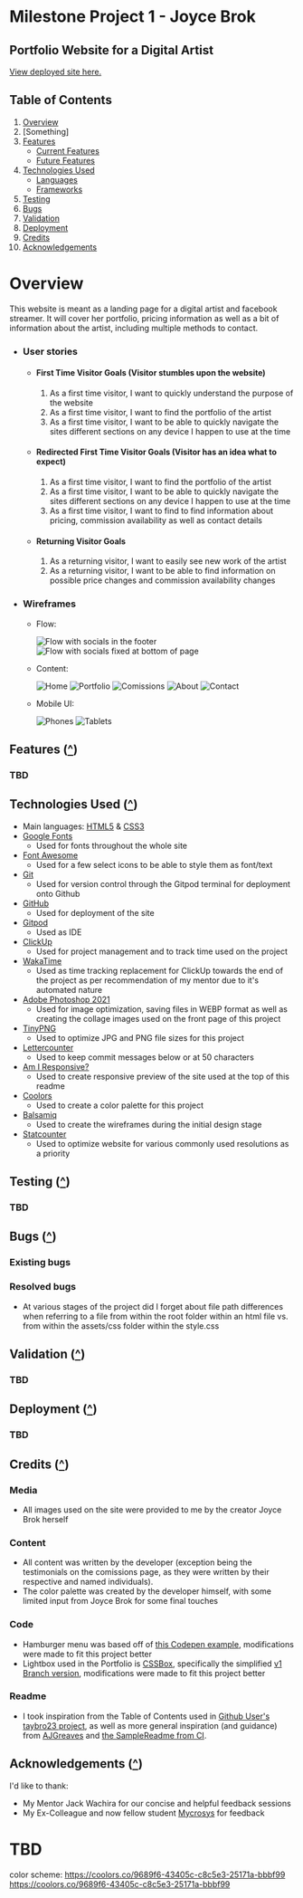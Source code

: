 # Milestone Project 1 - Joyce Brok
## Portfolio Website for a Digital Artist

[View deployed site here.](https://chrotesque.github.io/ci-portfolio-project-1/)

## Table of Contents

1. [Overview](#overview)
2. [Something]
3. [Features](#features)
    * [Current Features](#current-features)
    * [Future Features](#future-features)
4. [Technologies Used](#technologies-used)
    * [Languages](#languages)
    * [Frameworks](#frameworks)
5. [Testing](#testing)
6. [Bugs](#bugs)
7. [Validation](#validation)
8. [Deployment](#deployment)
9. [Credits](#credits)
10. [Acknowledgements](#acknowledgements)

# Overview

This website is meant as a landing page for a digital artist and facebook streamer. It will cover her portfolio, pricing information as well as a bit of information about the artist, including multiple methods to contact.

-   ### User stories

    -   #### First Time Visitor Goals (Visitor stumbles upon the website)

        1. As a first time visitor, I want to quickly understand the purpose of the website
        2. As a first time visitor, I want to find the portfolio of the artist
        3. As a first time visitor, I want to be able to quickly navigate the sites different sections on any device I happen to use at the time

    -   #### Redirected First Time Visitor Goals (Visitor has an idea what to expect)

        1. As a first time visitor, I want to find the portfolio of the artist
        2. As a first time visitor, I want to be able to quickly navigate the sites different sections on any device I happen to use at the time
        3. As a first time visitor, I want to find to find information about pricing, commission availability as well as contact details 

    -   #### Returning Visitor Goals

        1. As a returning visitor, I want to easily see new work of the artist
        2. As a returning visitor, I want to be able to find information on possible price changes and commission availability changes

-   ### Wireframes
    - Flow:

        ![Flow with socials in the footer](assets/images/balsamiq/flow_socialfooter.png)
        ![Flow with socials fixed at bottom of page](assets/images/balsamiq/flow_socialfixed.png)
    - Content:

        ![Home](assets/images/balsamiq/content_home.png)
        ![Portfolio](assets/images/balsamiq/content_portfolio.png)
        ![Comissions](assets/images/balsamiq/content_comissions.png)
        ![About](assets/images/balsamiq/content_about.png)
        ![Contact](assets/images/balsamiq/content_contact.png)

    - Mobile UI:

        ![Phones](assets/images/balsamiq/ui_phones.png)
        ![Tablets](assets/images/balsamiq/ui_tablet.png)

## Features ([^](#table-of-contents))
### TBD

## Technologies Used ([^](#table-of-contents))
- Main languages: [HTML5](https://en.wikipedia.org/wiki/HTML5) & [CSS3](https://en.wikipedia.org/wiki/Cascading_Style_Sheets)
- [Google Fonts](https://fonts.google.com/)
    - Used for fonts throughout the whole site
- [Font Awesome](https://fontawesome.com/)
    - Used for a few select icons to be able to style them as font/text
- [Git](https://git-scm.com/)
    - Used for version control through the Gitpod terminal for deployment onto Github
- [GitHub](https://github.com/)
    - Used for deployment of the site
- [Gitpod](http://gitpod.com)
    - Used as IDE
- [ClickUp](http://clickup.com)
    - Used for project management and to track time used on the project
- [WakaTime](https://wakatime.com)
    - Used as time tracking replacement for ClickUp towards the end of the project as per recommendation of my mentor due to it's automated nature
- [Adobe Photoshop 2021](https://www.adobe.com/products/photoshop.html)
    - Used for image optimization, saving files in WEBP format as well as creating the collage images used on the front page of this project
- [TinyPNG](https://tinypng.com/)
    - Used to optimize JPG and PNG file sizes for this project
- [Lettercounter](https://lettercounter.github.io/)
    - Used to keep commit messages below or at 50 characters
- [Am I Responsive?](http://ami.responsivedesign.is/)
    - Used to create responsive preview of the site used at the top of this readme
- [Coolors](https://coolors.co/)
    - Used to create a color palette for this project
- [Balsamiq](https://balsamiq.com/)
    - Used to create the wireframes during the initial design stage
- [Statcounter](https://gs.statcounter.com/screen-resolution-stats)
    - Used to optimize website for various commonly used resolutions as a priority

## Testing ([^](#table-of-contents))
### TBD

## Bugs ([^](#table-of-contents))
### Existing bugs
### Resolved bugs
- At various stages of the project did I forget about file path differences when referring to a file from within the root folder within an html file vs. from within the assets/css folder within the style.css 

## Validation ([^](#table-of-contents))
### TBD

## Deployment ([^](#table-of-contents))
### TBD

## Credits ([^](#table-of-contents))
### Media
- All images used on the site were provided to me by the creator Joyce Brok herself

### Content
- All content was written by the developer (exception being the testimonials on the comissions page, as they were written by their respective and named individuals).
- The color palette was created by the developer himself, with some limited input from Joyce Brok for some final touches

### Code
- Hamburger menu was based off of [this Codepen example](https://codepen.io/alvarotrigo/pen/yLzaPVJ), modifications were made to fit this project better  
- Lightbox used in the Portfolio is [CSSBox](https://github.com/TheLastProject/CSSBox), specifically the simplified [v1 Branch version](https://github.com/TheLastProject/CSSBox/tree/v1), modifications were made to fit this project better

### Readme
- I took inspiration from the Table of Contents used in [Github User's taybro23 project](https://github.com/taybro23/AboveBoard_MS4), as well as more general inspiration (and guidance) from [AJGreaves](https://github.com/AJGreaves/portrait-artist) and [the SampleReadme from CI](https://github.com/code-institute-solutions/samplereadme).

## Acknowledgements ([^](#table-of-contents))
I'd like to thank:
- My Mentor Jack Wachira for our concise and helpful feedback sessions
- My Ex-Colleague and now fellow student [Mycrosys](https://github.com/Mycrosys/) for feedback




# TBD
color scheme: https://coolors.co/9689f6-43405c-c8c5e3-25171a-bbbf99
https://coolors.co/9689f6-43405c-c8c5e3-25171a-bbbf99